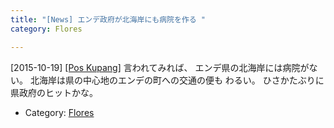 ```yaml
---
title: "[News] エンデ政府が北海岸にも病院を作る "
category: Flores

---
```


[2015-10-19] [[Pos Kupang]](http://dlvr.it/CTx2pV)  言われてみれば、
エンデ県の北海岸には病院がない。
北海岸は県の中心地のエンデの町への交通の便も
わるい。
ひさかたぶりに県政府のヒットかな。

- Category: [Flores](categories.html#Flores)

